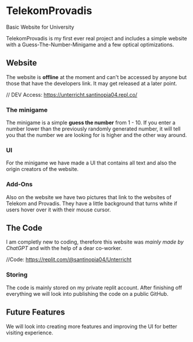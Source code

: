 # TelekomProvadis
Basic Website for University

TelekomProvadis is my first ever real project and includes a simple website with a Guess-The-Number-Minigame and a few optical optimizations. 


## Website

The website is **offline** at the moment and can't be accessed by anyone but those that have the developers link. It may get released at a later point.

// DEV Access: https://unterricht.santinopia04.repl.co/

### The minigame

The minigame is a simple **guess the number** from 1 - 10. If you enter a number lower than the previously randomly generated number, it will tell you that the number we are looking for is higher and the other way around.

### UI
For the minigame we have made a UI that contains all text and also the origin creators of the website.

### Add-Ons
Also on the website we have two pictures that link to the websites of Telekom and Provadis. They have a little background that turns white if users hover over it with their mouse cursor.

## The Code
I am completly new to coding, therefore this website was *mainly made by ChatGPT* and with the help of a dear co-worker.

//Code: https://replit.com/@santinopia04/Unterricht

### Storing
The code is mainly stored on my private replit account. After finishing off everything we will look into publishing the code on a public GitHub.

## Future Features

We will look into creating more features and improving the UI for better visiting experience.

